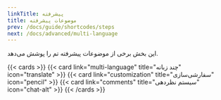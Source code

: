 ```yaml
---
linkTitle: پیشرفته
title: موضوعات پیشرفته
prev: /docs/guide/shortcodes/steps
next: /docs/advanced/multi-language
---
```


این بخش برخی از موضوعات پیشرفته تم را پوشش می‌دهد.

<!--more-->

{{< cards >}}
  {{< card link="multi-language" title="چند زبانه" icon="translate" >}}
  {{< card link="customization" title="سفارشی‌سازی" icon="pencil" >}}
  {{< card link="comments" title="سیستم نظردهی" icon="chat-alt" >}}
{{< /cards >}}
